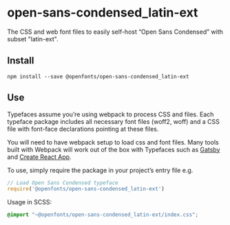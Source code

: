 
# open-sans-condensed_latin-ext

The CSS and web font files to easily self-host “Open Sans Condensed” with subset "latin-ext".

## Install

`npm install --save @openfonts/open-sans-condensed_latin-ext`

## Use

Typefaces assume you’re using webpack to process CSS and files. Each typeface
package includes all necessary font files (woff2, woff) and a CSS file with
font-face declarations pointing at these files.

You will need to have webpack setup to load css and font files. Many tools built
with Webpack will work out of the box with Typefaces such as [Gatsby](https://github.com/gatsbyjs/gatsby)
and [Create React App](https://github.com/facebookincubator/create-react-app).

To use, simply require the package in your project’s entry file e.g.

```javascript
// Load Open Sans Condensed typeface
require('@openfonts/open-sans-condensed_latin-ext')
```

Usage in SCSS:
```scss
@import "~@openfonts/open-sans-condensed_latin-ext/index.css";
```
